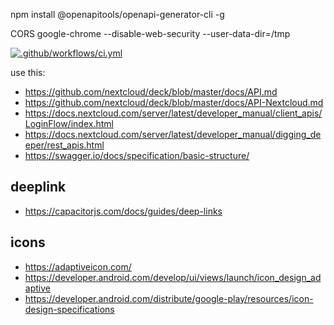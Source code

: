 npm install @openapitools/openapi-generator-cli -g


CORS
google-chrome --disable-web-security --user-data-dir=/tmp

[![.github/workflows/ci.yml](https://github.com/meltzow/deck-ng/actions/workflows/ci.yml/badge.svg)](https://github.com/meltzow/deck-ng/actions/workflows/ci.yml)

use this:
* https://github.com/nextcloud/deck/blob/master/docs/API.md
* https://github.com/nextcloud/deck/blob/master/docs/API-Nextcloud.md
* https://docs.nextcloud.com/server/latest/developer_manual/client_apis/LoginFlow/index.html
* https://docs.nextcloud.com/server/latest/developer_manual/digging_deeper/rest_apis.html
* https://swagger.io/docs/specification/basic-structure/

## deeplink
* https://capacitorjs.com/docs/guides/deep-links

## icons
* https://adaptiveicon.com/
* https://developer.android.com/develop/ui/views/launch/icon_design_adaptive
* https://developer.android.com/distribute/google-play/resources/icon-design-specifications


